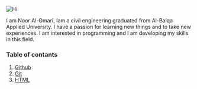 
![Hi](https://lh3.googleusercontent.com/proxy/kztgprSRAjKP8lUaQK6w-OIqb1ZSaYAKY5DETBD7uBG80HvyAbE3GpnpH1pRqK-2wMi65BhGwviKJEYWuRWGkIFuAxBMFkL7aztXroZ1jd-P55pfyE_HmTWwa0vY4gSykDLH)

I am Noor Al-Omari, Iam a civil engineering graduated from Al-Balqa Applied University. I have a passion for learning new things and to take new experiences. I am interested in programming and I am developing my skills in this field.


### Table of contants

1. [Github](https://nooromari.github.io/reading-notes/Read02b) 
1. [Git]()
1. [HTML]()
